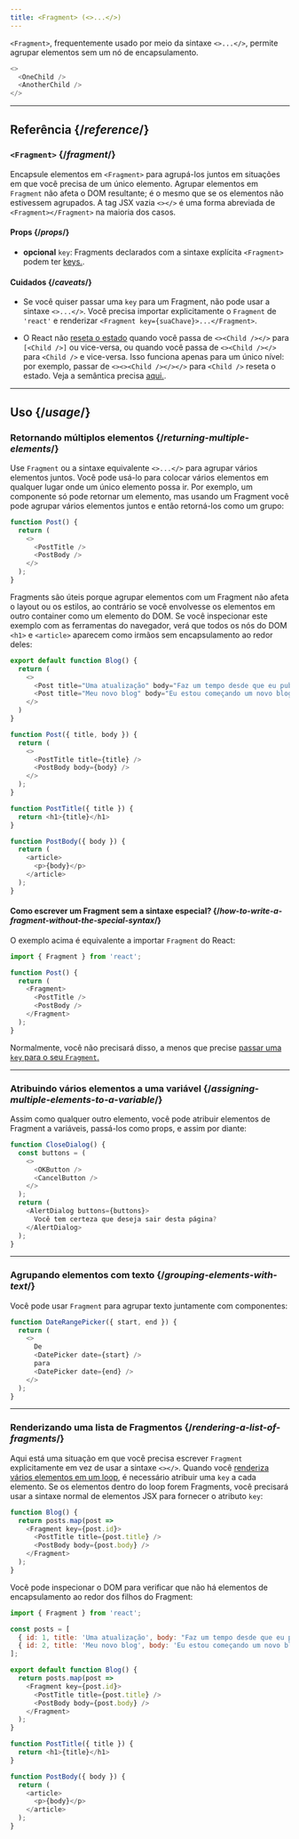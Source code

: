```yaml
---
title: <Fragment> (<>...</>)
---
```


<Intro>

`<Fragment>`,  frequentemente usado por meio da sintaxe `<>...</>`,  permite agrupar elementos sem um nó de encapsulamento. 

```js
<>
  <OneChild />
  <AnotherChild />
</>
```

</Intro>

<InlineToc />

---

## Referência {/*reference*/}

### `<Fragment>` {/*fragment*/}

Encapsule elementos em `<Fragment>` para agrupá-los juntos em situações em que você precisa de um único elemento. Agrupar elementos em `Fragment` não afeta o DOM resultante; é o mesmo que se os elementos não estivessem agrupados. A tag JSX vazia `<></>` é uma forma abreviada de `<Fragment></Fragment>` na maioria dos casos.

#### Props {/*props*/}

- **opcional** `key`: Fragments declarados com a sintaxe explícita `<Fragment>` podem ter [keys.](https://pt-br.react.dev/learn/rendering-lists#keeping-list-items-in-order-with-key). 
#### Cuidados {/*caveats*/}

- Se você quiser passar uma `key` para um Fragment, não pode usar a sintaxe `<>...</>`. Você precisa importar explicitamente o `Fragment` de `'react'` e renderizar `<Fragment key={suaChave}>...</Fragment>`. 

- O React não [reseta o estado](/learn/preserving-and-resetting-state) quando você passa de `<><Child /></>` para `[<Child />]` ou vice-versa, ou quando você passa de `<><Child /></>` para `<Child />` e vice-versa. Isso funciona apenas para um único nível: por exemplo, passar de `<><><Child /></></>` para `<Child />` reseta o estado. Veja a semântica precisa [aqui.](https://gist.github.com/clemmy/b3ef00f9507909429d8aa0d3ee4f986b). 

---

## Uso {/*usage*/}

### Retornando múltiplos elementos {/*returning-multiple-elements*/}

Use `Fragment` ou a sintaxe equivalente `<>...</>` para agrupar vários elementos juntos. Você pode usá-lo para colocar vários elementos em qualquer lugar onde um único elemento possa ir. Por exemplo, um componente só pode retornar um elemento, mas usando um Fragment você pode agrupar vários elementos juntos e então retorná-los como um grupo: 

```js {3,6}
function Post() {
  return (
    <>
      <PostTitle />
      <PostBody />
    </>
  );
}
```

Fragments são úteis porque agrupar elementos com um Fragment não afeta o layout ou os estilos, ao contrário se você envolvesse os elementos em outro container como um elemento do DOM. Se você inspecionar este exemplo com as ferramentas do navegador, verá que todos os nós do DOM `<h1>` e `<article>` aparecem como irmãos sem encapsulamento ao redor deles: 

<Sandpack>

```js
export default function Blog() {
  return (
    <>
      <Post title="Uma atualização" body="Faz um tempo desde que eu publiquei..." />
      <Post title="Meu novo blog" body="Eu estou começando um novo blog!" />
    </>
  )
}

function Post({ title, body }) {
  return (
    <>
      <PostTitle title={title} />
      <PostBody body={body} />
    </>
  );
}

function PostTitle({ title }) {
  return <h1>{title}</h1>
}

function PostBody({ body }) {
  return (
    <article>
      <p>{body}</p>
    </article>
  );
}
```

</Sandpack>

<DeepDive>

#### Como escrever um Fragment sem a sintaxe especial? {/*how-to-write-a-fragment-without-the-special-syntax*/}

O exemplo acima é equivalente a importar `Fragment` do React:

```js {1,5,8}
import { Fragment } from 'react';

function Post() {
  return (
    <Fragment>
      <PostTitle />
      <PostBody />
    </Fragment>
  );
}
```

Normalmente, você não precisará disso, a menos que precise [passar uma `key` para o seu `Fragment`.](#rendering-a-list-of-fragments)

</DeepDive>

---

### Atribuindo vários elementos a uma variável {/*assigning-multiple-elements-to-a-variable*/}

Assim como qualquer outro elemento, você pode atribuir elementos de Fragment a variáveis, passá-los como props, e assim por diante: 

```js
function CloseDialog() {
  const buttons = (
    <>
      <OKButton />
      <CancelButton />
    </>
  );
  return (
    <AlertDialog buttons={buttons}>
      Você tem certeza que deseja sair desta página?
    </AlertDialog>
  );
}
```

---

### Agrupando elementos com texto {/*grouping-elements-with-text*/}

Você pode usar `Fragment` para agrupar texto juntamente com componentes: 

```js
function DateRangePicker({ start, end }) {
  return (
    <>
      De
      <DatePicker date={start} />
      para
      <DatePicker date={end} />
    </>
  );
}
```

---

### Renderizando uma lista de Fragmentos {/*rendering-a-list-of-fragments*/}

Aqui está uma situação em que você precisa escrever `Fragment` explicitamente em vez de usar a sintaxe `<></>`. Quando você [renderiza vários elementos em um loop](https://pt-br.react.dev/learn/rendering-lists), é necessário atribuir uma `key` a cada elemento. Se os elementos dentro do loop forem Fragments, você precisará usar a sintaxe normal de elementos JSX para fornecer o atributo `key`: 

```js {3,6}
function Blog() {
  return posts.map(post =>
    <Fragment key={post.id}>
      <PostTitle title={post.title} />
      <PostBody body={post.body} />
    </Fragment>
  );
}
```

Você pode inspecionar o DOM para verificar que não há elementos de encapsulamento ao redor dos filhos do Fragment:

<Sandpack>

```js
import { Fragment } from 'react';

const posts = [
  { id: 1, title: 'Uma atualização', body: "Faz um tempo desde que eu publiquei..." },
  { id: 2, title: 'Meu novo blog', body: 'Eu estou começando um novo blog!' }
];

export default function Blog() {
  return posts.map(post =>
    <Fragment key={post.id}>
      <PostTitle title={post.title} />
      <PostBody body={post.body} />
    </Fragment>
  );
}

function PostTitle({ title }) {
  return <h1>{title}</h1>
}

function PostBody({ body }) {
  return (
    <article>
      <p>{body}</p>
    </article>
  );
}
```

</Sandpack>
